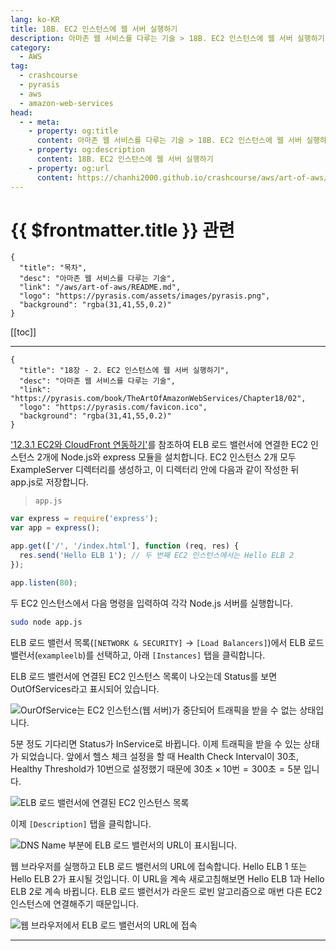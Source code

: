 ```yaml
---
lang: ko-KR
title: 18B. EC2 인스턴스에 웹 서버 실행하기
description: 아마존 웹 서비스를 다루는 기술 > 18B. EC2 인스턴스에 웹 서버 실행하기
category:
  - AWS
tag: 
  - crashcourse
  - pyrasis
  - aws 
  - amazon-web-services
head:
  - - meta:
    - property: og:title
      content: 아마존 웹 서비스를 다루는 기술 > 18B. EC2 인스턴스에 웹 서버 실행하기
    - property: og:description
      content: 18B. EC2 인스턴스에 웹 서버 실행하기
    - property: og:url
      content: https://chanhi2000.github.io/crashcourse/aws/art-of-aws/18B.html
---
```


# {{ $frontmatter.title }} 관련

```component VPCard
{
  "title": "목차",
  "desc": "아마존 웹 서비스를 다루는 기술",
  "link": "/aws/art-of-aws/README.md",
  "logo": "https://pyrasis.com/assets/images/pyrasis.png",
  "background": "rgba(31,41,55,0.2)"
}
```

[[toc]]

---

```component VPCard
{
  "title": "18장 - 2. EC2 인스턴스에 웹 서버 실행하기",
  "desc": "아마존 웹 서비스를 다루는 기술",
  "link": "https://pyrasis.com/book/TheArtOfAmazonWebServices/Chapter18/02",
  "logo": "https://pyrasis.com/favicon.ico",
  "background": "rgba(31,41,55,0.2)"
}
```


<a href="https://www.pyrasis.com/book/TheArtOfAmazonWebServices/Chapter12/03" target="_blank" rel="nofollow">'12.3.1 EC2와 CloudFront 연동하기'</a>를 참조하여 ELB 로드 밸런서에 연결한 EC2 인스턴스 2개에 Node.js와 express 모듈을 설치합니다. EC2 인스턴스 2개 모두 ExampleServer 디렉터리를 생성하고, 이 디렉터리 안에 다음과 같이 작성한 뒤 app.js로 저장합니다.

> <FontIcon icon="fa-brands fa-js"/>`app.js`

```js
var express = require('express');
var app = express();

app.get(['/', '/index.html'], function (req, res) {
  res.send('Hello ELB 1'); // 두 번째 EC2 인스턴스에서는 Hello ELB 2
});

app.listen(80);
```

두 EC2 인스턴스에서 다음 명령을 입력하여 각각 <FontIcon icon="fa-brands fa-node"/>Node.js 서버를 실행합니다.

```sh
sudo node app.js
```

ELB 로드 밸런서 목록(<FontIcon icon="iconfont icon-select"/>`[NETWORK & SECURITY]` → `[Load Balancers]`)에서 ELB 로드 밸런서(`exampleelb`)를 선택하고, 아래 <FontIcon icon="iconfont icon-select"/>`[Instances]` 탭을 클릭합니다.

ELB 로드 밸런서에 연결된 EC2 인스턴스 목록이 나오는데 Status를 보면 OutOfServices라고 표시되어 있습니다.

![OurOfService는 EC2 인스턴스(웹 서버)가 중단되어 트래픽을 받을 수 없는 상태입니다.](https://pyrasis.com/assets/images/TheArtOfAmazonWebServicesChapter18/14_.png)

5분 정도 기다리면 Status가 InService로 바뀝니다. 이제 트래픽을 받을 수 있는 상태가 되었습니다. 앞에서 헬스 체크 설정을 할 때 Health Check Interval이 30초, Healthy Threshold가 10번으로 설정했기 때문에 $30\text{초}\times{10\text{번}}=300\text{초}=5\text{분}$ 입니다.

![ELB 로드 밸런서에 연결된 EC2 인스턴스 목록](https://pyrasis.com/assets/images/TheArtOfAmazonWebServicesChapter18/15_.png)

이제 <FontIcon icon="iconfont icon-select"/>`[Description]` 탭을 클릭합니다.

![DNS Name 부분에 ELB 로드 밸런서의 URL이 표시됩니다.](https://pyrasis.com/assets/images/TheArtOfAmazonWebServicesChapter18/16_.png)

웹 브라우저를 실행하고 ELB 로드 밸런서의 URL에 접속합니다. Hello ELB 1 또는 Hello ELB 2가 표시될 것입니다. 이 URL을 계속 새로고침해보면 Hello ELB 1과 Hello ELB 2로 계속 바뀝니다. ELB 로드 밸런서가 라운드 로빈 알고리즘으로 매번 다른 EC2 인스턴스에 연결해주기 때문입니다.

![웹 브라우저에서 ELB 로드 밸런서의 URL에 접속](https://pyrasis.com/assets/images/TheArtOfAmazonWebServicesChapter18/17_.png)

---

<TagLinks />